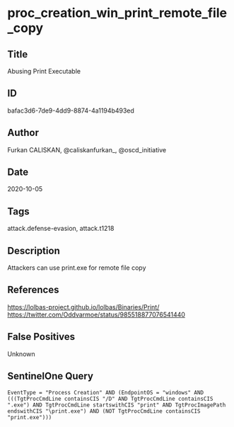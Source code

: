 # proc_creation_win_print_remote_file_copy

## Title
Abusing Print Executable

## ID
bafac3d6-7de9-4dd9-8874-4a1194b493ed

## Author
Furkan CALISKAN, @caliskanfurkan_, @oscd_initiative

## Date
2020-10-05

## Tags
attack.defense-evasion, attack.t1218

## Description
Attackers can use print.exe for remote file copy

## References
https://lolbas-project.github.io/lolbas/Binaries/Print/
https://twitter.com/Oddvarmoe/status/985518877076541440

## False Positives
Unknown

## SentinelOne Query
```
EventType = "Process Creation" AND (EndpointOS = "windows" AND (((TgtProcCmdLine containsCIS "/D" AND TgtProcCmdLine containsCIS ".exe") AND TgtProcCmdLine startswithCIS "print" AND TgtProcImagePath endswithCIS "\print.exe") AND (NOT TgtProcCmdLine containsCIS "print.exe")))

```